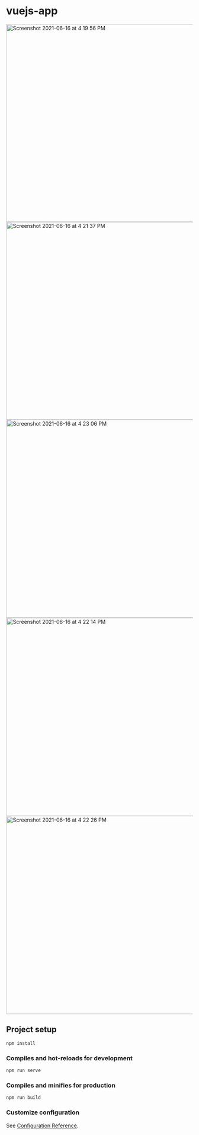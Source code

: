# vuejs-app
<img width="533" alt="Screenshot 2021-06-16 at 4 19 56 PM" src="https://user-images.githubusercontent.com/71606419/122207609-f1753d80-cebf-11eb-9d56-50d310270866.png">
<img width="533" alt="Screenshot 2021-06-16 at 4 21 37 PM" src="https://user-images.githubusercontent.com/71606419/122207641-fa660f00-cebf-11eb-9ca6-c37ced23f52d.png">
<img width="534" alt="Screenshot 2021-06-16 at 4 23 06 PM" src="https://user-images.githubusercontent.com/71606419/122207672-02be4a00-cec0-11eb-8cb5-c31bf93c0731.png">
<img width="534" alt="Screenshot 2021-06-16 at 4 22 14 PM" src="https://user-images.githubusercontent.com/71606419/122207698-06ea6780-cec0-11eb-842e-8d8a8b26fb38.png">
<img width="534" alt="Screenshot 2021-06-16 at 4 22 26 PM" src="https://user-images.githubusercontent.com/71606419/122207706-094cc180-cec0-11eb-8184-aee6c3c09bea.png">



## Project setup
```
npm install
```

### Compiles and hot-reloads for development
```
npm run serve
```

### Compiles and minifies for production
```
npm run build
```

### Customize configuration
See [Configuration Reference](https://cli.vuejs.org/config/).
